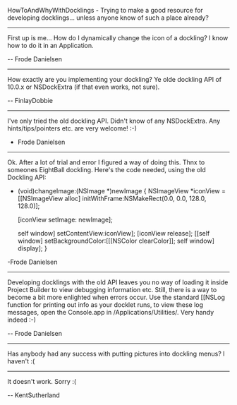 HowToAndWhyWithDocklings - Trying to make a good resource for developing docklings... unless anyone know of such a place already?


----
First up is me... How do I dynamically change the icon of a dockling? I know how to do it in an Application.

-- Frode Danielsen

----

How exactly are you implementing your dockling? Ye olde dockling API of 10.0.x or NSDockExtra (if that even works, not sure).

 -- FinlayDobbie

----

I've only tried the old dockling API. Didn't know of any NSDockExtra. Any hints/tips/pointers etc. are very welcome! :-)

- Frode Danielsen

----

Ok. After a lot of trial and error I figured a way of doing this. Thnx to someones EightBall dockling. Here's the code needed, using the old Dockling API:
    
- (void)changeImage:(NSImage *)newImage
{
    NSImageView *iconView = [[NSImageView alloc]
            initWithFrame:NSMakeRect(0.0, 0.0, 128.0, 128.0)];

    [iconView setImage: newImage];
     
    self window] setContentView:iconView];
    [iconView release];
    [[self window] setBackgroundColor:[[[NSColor clearColor]];
    self window] display];
}

-Frode Danielsen

----

Developing docklings with the old API leaves you no way of loading it inside Project Builder to view debugging information etc. Still, there is a way to become a bit more enlighted when errors occur. Use the standard [[NSLog function for printing out info as your docklet runs, to view these log messages, open the Console.app in /Applications/Utilities/. Very handy indeed :-)

-- Frode Danielsen

----
Has anybody had any success with putting pictures into dockling menus? I haven't :(

----

It doesn't work. Sorry :(

-- KentSutherland

